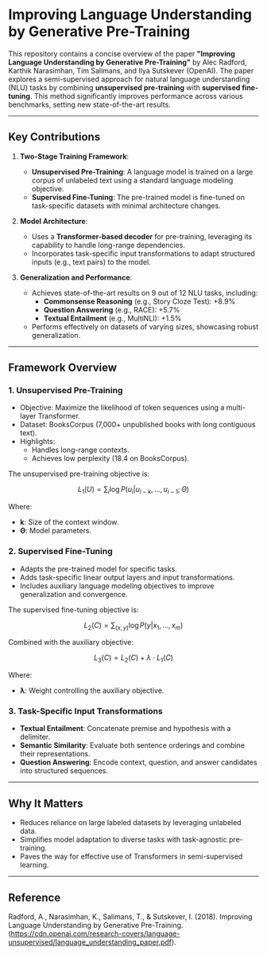 # Improving Language Understanding by Generative Pre-Training

This repository contains a concise overview of the paper **"Improving Language Understanding by Generative Pre-Training"** by Alec Radford, Karthik Narasimhan, Tim Salimans, and Ilya Sutskever (OpenAI). The paper explores a semi-supervised approach for natural language understanding (NLU) tasks by combining **unsupervised pre-training** with **supervised fine-tuning**. This method significantly improves performance across various benchmarks, setting new state-of-the-art results.

---

## Key Contributions

1. **Two-Stage Training Framework**:
   - **Unsupervised Pre-Training**: A language model is trained on a large corpus of unlabeled text using a standard language modeling objective.
   - **Supervised Fine-Tuning**: The pre-trained model is fine-tuned on task-specific datasets with minimal architecture changes.

2. **Model Architecture**:
   - Uses a **Transformer-based decoder** for pre-training, leveraging its capability to handle long-range dependencies.
   - Incorporates task-specific input transformations to adapt structured inputs (e.g., text pairs) to the model.

3. **Generalization and Performance**:
   - Achieves state-of-the-art results on 9 out of 12 NLU tasks, including:
     - **Commonsense Reasoning** (e.g., Story Cloze Test): +8.9%
     - **Question Answering** (e.g., RACE): +5.7%
     - **Textual Entailment** (e.g., MultiNLI): +1.5%
   - Performs effectively on datasets of varying sizes, showcasing robust generalization.

---

## Framework Overview

### 1. **Unsupervised Pre-Training**
- Objective: Maximize the likelihood of token sequences using a multi-layer Transformer.
- Dataset: BooksCorpus (7,000+ unpublished books with long contiguous text).
- Highlights:
  - Handles long-range contexts.
  - Achieves low perplexity (18.4 on BooksCorpus).

The unsupervised pre-training objective is:

```math
L_1(U) = \sum_i \log P(u_i | u_{i-k}, \dots, u_{i-1}; \Theta)
```

Where:
- **k**: Size of the context window.
- **Θ**: Model parameters.

### 2. **Supervised Fine-Tuning**
- Adapts the pre-trained model for specific tasks.
- Adds task-specific linear output layers and input transformations.
- Includes auxiliary language modeling objectives to improve generalization and convergence.

The supervised fine-tuning objective is:

```math
L_2(C) = \sum_{(x, y)} \log P(y | x_1, \dots, x_m)
```

Combined with the auxiliary objective:

```math
L_3(C) = L_2(C) + λ \cdot L_1(C)
```

Where:
- **λ**: Weight controlling the auxiliary objective.

### 3. **Task-Specific Input Transformations**
- **Textual Entailment**: Concatenate premise and hypothesis with a delimiter.
- **Semantic Similarity**: Evaluate both sentence orderings and combine their representations.
- **Question Answering**: Encode context, question, and answer candidates into structured sequences.

---

## Why It Matters
- Reduces reliance on large labeled datasets by leveraging unlabeled data.
- Simplifies model adaptation to diverse tasks with task-agnostic pre-training.
- Paves the way for effective use of Transformers in semi-supervised learning.

---

## Reference

Radford, A., Narasimhan, K., Salimans, T., & Sutskever, I. (2018). Improving Language Understanding by Generative Pre-Training. (https://cdn.openai.com/research-covers/language-unsupervised/language_understanding_paper.pdf).
